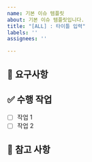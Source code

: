 ```yaml
---
name: 기본 이슈 템플릿
about: 기본 이슈 템플릿입니다.
title: "[ALL] : 타이틀 입력"
labels: ''
assignees: ''

---
```


<!--
    제목 형식
    [ALL] : 팀 전체와 관련
    [FE] : 프론트엔드 관련
    [BE] : 백엔드 관련
-->

## 🔔 요구사항
<!-- 해당 작업의 필요성 및 목표를 작성해주세요 -->

## ✅ 수행 작업
- [ ] 작업 1
- [ ] 작업 2 

## 🚧 참고 사항
<!-- 주의 및 참고 해야 할 사항이 있을 시 적어주세요. -->

<!-- 
    아래 질문들에 모두 통과 하였다면 주석들은 전부 제거해 주세요.
    1. 해당 이슈에 알맞게 제목 형식을 수정했나요?
    2. Assignees를 설정했나요?
    3. labels를 선택했나요?
    4. 위 작업들을 모두 완료 했다면 주석을 전부 제거하세요. (위의 제목형식 주석 포함)
-->
